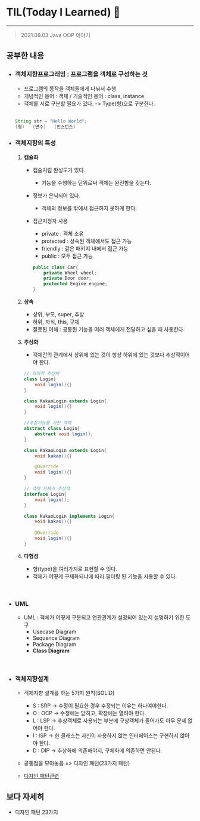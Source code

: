# TIL(Today I Learned) 🚀
___

> 2021.08.03 Java OOP 이야기

## 공부한 내용

- ### 객체지향프로그래밍 : 프로그램을 객체로 구성하는 것 ###
    - 프로그램의 동작을 객체들에게 나눠서 수행
    - 개념적인 용어 : 객체 / 기술적인 용어 : class, instance
    - 객체를 서로 구분할 필요가 있다. -> Type(형)으로 구분한다.
    <br>

    ```java
    String str = "Hello World";
    (형)   (변수)   (인스턴스)
    ```
    

- ### 객체지향의 특성 ###
    1. **캡슐화**
        - 캡슐처럼 완성도가 있다. 
            - 기능을 수행하는 단위로써 객체는 완전함을 갖는다. 
        - 정보가 은닉되어 있다.
            - 객체의 정보를 밖에서 접근하지 못하게 한다.

        - 접근지정자 사용
            - private : 객체 소유
            - protected : 상속된 객체에서도 접근 가능
            - friendly : 같은 패키지 내에서 접근 가능
            - public : 모두 접근 가능

            ```java
            public class Car{
                private Wheel wheel;
                private Door door;
                protected Engine engine;
            }
            ```

    2. **상속**
        - 상위, 부모, super, 추상
        - 하위, 자식, this, 구체
        - 잘못된 이해 : 공통된 기능을 여러 객체에게 전달하고 싶을 때 사용한다.

    3. **추상화**
        - 객체간의 관계에서 상위에 있는 것이 항상 하위에 있는 것보다 추상적이어야 한다.

        ```java
        // 의미적 추상체
        class Login{
            void login(){}
        }

        class KakaoLogin extends Login{
            void login(){}
        }
        ```

        ```java
        //추상기능을 가진 객체
        abstract class Login{
            abstract void login();
        }

        class KakaoLogin extends Login{
            void kakao(){}

            @Override
            void login(){}
        }
        ```

        ```java
        // 객체 자체가 추상적
        interface Login{
            void login();
        }

        class KakaoLogin implements Login{
            void kakao(){}
            
            @Override
            void login(){}
        }
        ```

    4. **다형성**
        - 형(type)을 여러가지로 표현할 수 잇다.
        - 객체가 어떻게 구체화되냐에 따라 필터링 된 기능을 사용할 수 있다.

<br>

- ### UML
    - UML : 객체가 어떻게 구분되고 연관관계가 설정되어 있는지 설명하기 위한 도구
        - Usecase Diagram
        - Sequence Diagram
        - Package Diagram
        - <strong>Class Diagram</strong>

<br>

- ### 객체지향설계
    - 객체지향 설계를 하는 5가지 원칙(SOLID)
        - S : SRP -> 수정이 필요한 경우 수정되는 이유는 하나여야한다.
        - O : OCP -> 수정에는 닫히고, 확장에는 열려야 한다.
        - L : LSP -> 추상객체로 사용되는 부분에 구상객체가 들어가도 아무 문제 없어야 한다.
        - I : ISP -> 한 클래스는 자신이 사용하지 않는 인터페이스는 구현하지 않아야 한다.
        - D : DIP -> 추상화에 의존해야지, 구체화에 의존하면 안된다.
    
    - 공통점을 모아놓음 => 디자인 패턴(23가지 패턴)
    - [디자인 패턴관련](https://refactoring.guru/)


        


## 보다 자세히

- 디자인 패턴 23가지
